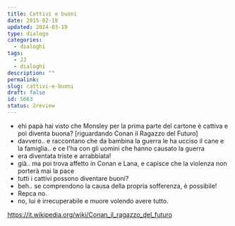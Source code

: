 ```yaml
---
title: Cattivi e buoni
date: 2015-02-18
updated: 2024-03-19
type: dialogo
categories:
  - dialoghi
tags:
  - JJ
  - dialoghi
description: ""
permalink: 
slug: cattivi-e-buoni
draft: false
id: 5663
status: 2review
---
```


- ehi papà hai visto che Monsley per la prima parte del cartone è cattiva e poi diventa buona? [riguardando Conan il Ragazzo del Futuro]
- davvero.. e raccontano che da bambina la guerra le ha ucciso il cane e la famiglia.. e ce l'ha con gli uomini che hanno causato la guerra
- era diventata triste e arrabbiata!
- già.. ma poi trova affetto in Conan e Lana, e capisce che la violenza non porterà mai la pace
- tutti i cattivi possono diventare buoni?
- beh.. se comprendono la causa della propria sofferenza, è possibile!
- Repca no.
- no, lui è irrecuperabile e muore volendo avere tutto.

<https://it.wikipedia.org/wiki/Conan_il_ragazzo_del_futuro>
